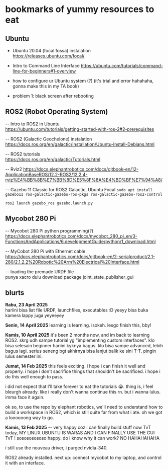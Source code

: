 # bookmarks of yummy resources to eat 

## Ubuntu 
* Ubuntu 20.04 (focal fossa) instalation
https://releases.ubuntu.com/focal/ 

* Intro to Command Line Interface
https://ubuntu.com/tutorials/command-line-for-beginners#1-overview

* how to configure ur Ubuntu system (?) (it's trial and error hahahaha, gonna make this in my TA book)
- problem 1: black screen after rebooting

## ROS2 (Robot Operating System)
-- Intro to ROS2 in Ubuntu  
https://ubuntu.com/tutorials/getting-started-with-ros-2#2-prerequisites

-- ROS2 (Galactic Geochelone) instalation  
https://docs.ros.org/en/galactic/Installation/Ubuntu-Install-Debians.html

-- ROS2 tutorials  
https://docs.ros.org/en/galactic/Tutorials.html

-- Rviz2
https://docs.elephantrobotics.com/docs/gitbook-en/12-ApplicationBaseROS/12.2-ROS2/12.2.4-rviz%E4%BB%8B%E7%BB%8D%E5%8F%8A%E4%BD%BF%E7%94%A8/

-- Gazebo 11 Classic for ROS2 Galactic, Ubuntu Focal
`sudo apt install gazebo11 ros-galactic-gazebo-ros-pkgs ros-galactic-gazebo-ros2-control`

`ros2 launch gazebo_ros gazebo.launch.py`

## Mycobot 280 Pi
-- Mycobot 280 Pi python programming(?)
https://docs.elephantrobotics.com/docs/mycobot_280_pi_en/3-FunctionsAndApplications/6.developmentGuide/python/1_download.html

-- MyCobot 280 Pi with Ethernet cable
https://docs.elephantrobotics.com/docs/gitbook-en/2-serialproduct/2.1-280/2.1.2.2%20Robotic%20Arm%20Electrical%20Interface.html

-- loading the premade URDF file  
punya xacro dulu
download package joint_state_publisher_gui

blurts
-
**Rabu, 23 April 2025**  
hariini bisa liat file URDF, launchfiles, executables :D yeeyy
bisa buka kamera lappy juga yeyeeyey


**Senin, 14 April 2025**
learning is learning. isokeh. lesgo finish this, bby!

**Kamis, 10 April 2025**
it's been 2 months now, and im back to learning ROS2. skrg udh sampe tutorial yg "implementing custom interfaces". klo bisa selesain beginner hariini kyknya bagus. klo bisa sampe advanced, lebih bagus lagi. serius seneng bgt akhirnya bisa lanjut balik ke sini T-T. pingin lulus semester ini.  

**Jumat, 14 Feb 2025**
this feels exciting. 
i hope i can finish it well and properly.
i hope i don't sacrifice things that shouldn't be sacrificed.
i hope i do this well enough to pass.

i did not expect that I'll take forever to eat the tutorials 😭. thing is, i feel bleurgh already. like i really don't wanna continue this rn. but i wanna lulus. imma face it again.

ok so, to use the repo by elephant robotics, 
we'll need to understand how to build a workspace in ROS2, which is still quite far from what i ate. oh we got a loooooong way to go.

**Kamis, 13 Feb 2025**
-- very happy coz i can finally build stuff now TvT
today, MY LINUX UBUNTU IS WARAS AND I CAN FINALLY USE THE GUI TvT ! sosososososo happy. 
do i know why it can work? NO HAHAHAHAHA

i still use the nouveau driver,
i purged nvidia-340.

ROS2 already installed. 
next up: connect mycobot to my laptop, and control it with an interface. 
